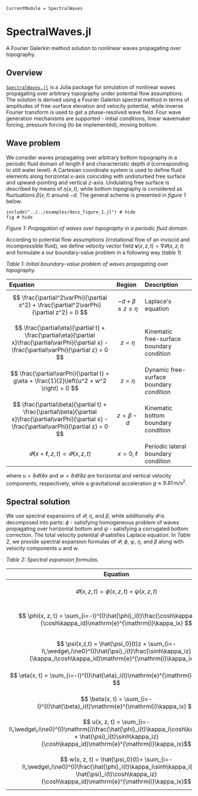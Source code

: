 ```@meta
CurrentModule = SpectralWaves
```

# SpectralWaves.jl

A Fourier Galerkin method solution to nonlinear waves propagating over topography.

## Overview

[`SpectralWaves.jl`](https://github.com/mcpaprota/SpectralWaves.jl) is a Julia package for simulation of nonlinear waves propagating over arbitrary topography under potential flow assumptions. The solution is derived using a Fourier Galerkin spectral method in terms of amplitudes of free-surface elevation and velocity potential, while inverse Fourier transform is used to get a phase-resolved wave field. Four wave generation mechanisms are supported - initial conditions, linear wavemaker forcing, pressure forcing (to be implemented), moving bottom.

## Wave problem

We consider waves propagating over arbitrary bottom topography in a periodic fluid domain of length $\ell$ and characteristic depth $d$ (corresponding to still water level). A Cartesian coordinate system is used to define fluid elements along horizontal $x$-axis coinciding with undisturbed free surface and upward-pointing and vertical $z$-axis. Undulating free surface is described by means of $\eta(x, t)$, while bottom topography is considered as fluctuations $\beta(x, t)$ around $-d$. The general scheme is presented in _figure 1_ below.

```@example
include("../../examples/docs_figure_1.jl") # hide
fig # hide
```
_Figure 1: Propagation of waves over topography in a periodic fluid domain._

According to potential flow assumptions (irrotational flow of an inviscid and incompressible fluid), we define velocity vector field $\mathbf{v}(x, z, t) = \nabla\varPhi(x, z, t)$ and formulate a our boundary-value problem in a following way (_table 1_)

_Table 1: Initial boundary-value problem of waves propagating over topography._

| Equation | Region | Description |
|:--------|:------|:-----------|
| $$ \frac{\partial^2\varPhi}{\partial x^2} + \frac{\partial^2\varPhi}{\partial z^2} = 0 $$ | $$ -d + \beta \leq z \leq \eta $$ | Laplace's equation |
| $$ \frac{\partial\eta}{\partial t} + \frac{\partial\eta}{\partial x}\frac{\partial\varPhi}{\partial x} - \frac{\partial\varPhi}{\partial z} = 0 $$ | $$ z = \eta $$ | Kinematic free-surface boundary condition |
| $$ \frac{\partial\varPhi}{\partial t} + g\eta + \frac{1}{2}\left(u^2 + w^2 \right) = 0 $$ | $$ z = \eta $$ | Dynamic free-surface boundary condition |
| $$ \frac{\partial\beta}{\partial t} + \frac{\partial\beta}{\partial x}\frac{\partial\varPhi}{\partial x} - \frac{\partial\varPhi}{\partial z} = 0 $$ | $$ z = \beta - d $$ | Kinematic bottom boundary condition |
| $$ \varPhi(x + \ell, z, t) = \varPhi(x, z, t) $$ | $$ x = 0, \ell $$ | Periodic lateral boundary condition |

where $u = \partial\varPhi / \partial x$ and $w  = \partial\varPhi / \partial z$ are horizontal and vertical velocity components, respectively, while a gravitational acceleration $g\approx 9.81\,\mathrm{m/s}^2$.

## Spectral solution

We use spectral expansions of $\varPhi$, $\eta$, and $\beta$, while additionally $\varPhi$ is decomposed into parts: $\phi$ - satisfying homogeneous problem of waves propagating over horizontal bottom and $\psi$ - satisfying a corrugated bottom correction. The total velocity potential $\varPhi$ satisfies Laplace equation. In _Table 2_, we provide spectral expansion formulas of $\varPhi$, $\phi$, $\psi$, $\eta$, and $\beta$ along with velocity components $u$ and $w$.

_Table 2: Spectral expansion formulas._

| Equation | Description |
|--------|----|
| $$ \varPhi(x, z, t) = \phi(x, z, t) + \psi(x, z, t) $$ | Total velocity potential |
| $$ \phi(x, z, t) = \sum_{i=-I}^{I}\hat{\phi}_i(t)\frac{\cosh\kappa_i(z+d)}{\cosh\kappa_id}\mathrm{e}^{\mathrm{i}\kappa_ix} $$ | Flat-bottom velocity potential |
| $$ \psi(x,z,t) = \hat{\psi_0}(t)z + \sum_{i=-I\,\wedge\,i\ne0}^{I}\hat{\psi}_i(t)\frac{\sinh\kappa_iz}{\kappa_i\cosh\kappa_id}\mathrm{e}^{\mathrm{i}\kappa_ix}$$ | Corrugated bottom velocity potential |
| $$ \eta(x, t) = \sum_{i=-I}^{I}\hat{\eta}_i(t)\mathrm{e}^{\mathrm{i}\kappa_ix} $$ | Free-surface elevation |
| $$ \beta(x, t) = \sum_{i=-I}^{I}\hat{\beta}_i(t)\mathrm{e}^{\mathrm{i}\kappa_ix} $$ | Bottom topography |
| $$ u(x, z, t) = \sum_{i=-I\,\wedge\,i\ne0}^{I}\mathrm{i}\frac{\hat{\phi}_i(t)\kappa_i\cosh\kappa_i(z+d) + \hat{\psi}_i(t)\sinh\kappa_iz}{\cosh\kappa_id}\mathrm{e}^{\mathrm{i}\kappa_ix}$$ | Horizontal velocity component|
| $$ w(x, z, t) = \hat{\psi_0}(t)+ \sum_{i=-I\,\wedge\,i\ne0}^{I}\frac{\hat{\phi}_i(t)\kappa_i\sinh\kappa_i(z+d) + \hat{\psi}_i(t)\cosh\kappa_iz}{\cosh\kappa_id}\mathrm{e}^{\mathrm{i}\kappa_ix}$$ | Vertical velocity component|